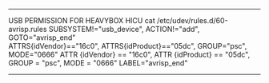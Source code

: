 ------------------------------------------------------------------------
USB PERMISSION FOR HEAVYBOX HICU
cat /etc/udev/rules.d/60-avrisp.rules 
SUBSYSTEM!="usb_device", ACTION!="add", GOTO="avrisp_end"  
ATTRS{idVendor}=="16c0", ATTRS{idProduct}=="05dc", GROUP="psc", MODE="0666"
ATTR {idVendor} == "16c0", ATTR {idProduct} == "05dc", GROUP = "psc", MODE = "0666"
LABEL="avrisp_end"

------------------------------------------------------------------------
